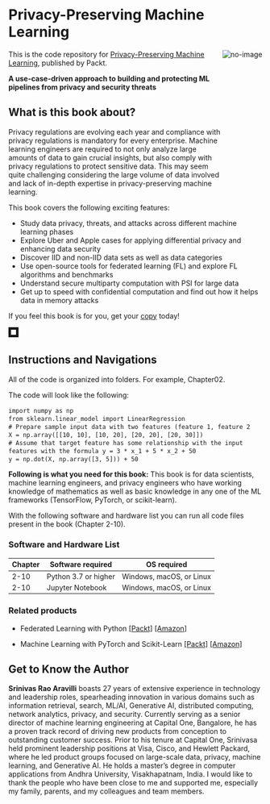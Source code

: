 # Privacy-Preserving Machine Learning

<a href="https://www.packtpub.com/product/privacy-preserving-machine-learning/9781800564671"><img src="(https://m.media-amazon.com/images/I/711kNKHPZ1L._SL1500_.jpg)" alt="no-image" height="256px" align="right"></a>

This is the code repository for [Privacy-Preserving Machine Learning](https://github.com/PacktPublishing/Privacy-Preserving-Machine-Learning), published by Packt.

**A use-case-driven approach to building and protecting ML pipelines from privacy and security threats**

## What is this book about?
Privacy regulations are evolving each year and compliance with privacy regulations is mandatory for every enterprise. Machine learning engineers are required to not only analyze large amounts of data to gain crucial insights, but also comply with privacy regulations to protect sensitive data. This may seem quite challenging considering the large volume of data involved and lack of in-depth expertise in privacy-preserving machine learning.

This book covers the following exciting features:
* Study data privacy, threats, and attacks across different machine learning phases
* Explore Uber and Apple cases for applying differential privacy and enhancing data security
* Discover IID and non-IID data sets as well as data categories
* Use open-source tools for federated learning (FL) and explore FL algorithms and benchmarks
* Understand secure multiparty computation with PSI for large data
* Get up to speed with confidential computation and find out how it helps data in memory attacks

If you feel this book is for you, get your [copy](https://www.amazon.com/Privacy-Preserving-Machine-Learning-approach-pipelines/dp/1800564678/ref=sr_1_4?crid=2A8M75FNMIZR7&dib=eyJ2IjoiMSJ9.zzun7F66YOxB9glIwxMIPK8FYp69fnR0s1KD5vnUy4x-FcAtzDW-_aPUIbNw5uhYSpuvgkv-haKt39vTBSZ1jSDzVM4xEwjI8CBUU42mzfnAbDICuAjDALg0MGARsTvd_dPxXKthr2oZvifBTGQDQrKa5UmFGeztAUDQYFqet72LiYnJ5X3re4hQtWerorspHQuACi-fALYTAeG1488y0ByjHh1vXgH43ovaxkH6rx0.uqVAl48etQfjfPxq6x8_48e18QCwJP6ItUaInRzs7Es&dib_tag=se&keywords=Privacy-Preserving+Machine+Learning&qid=1715837639&sprefix=privacy-preserving+machine+learning%2Caps%2C464&sr=8-4) today!

<a href="https://www.packtpub.com/?utm_source=github&utm_medium=banner&utm_campaign=GitHubBanner"><img src="https://raw.githubusercontent.com/PacktPublishing/GitHub/master/GitHub.png" 
alt="https://www.packtpub.com/" border="5" /></a>

## Instructions and Navigations
All of the code is organized into folders. For example, Chapter02.

The code will look like the following:
```
import numpy as np 
from sklearn.linear_model import LinearRegression 
# Prepare sample input data with two features (feature 1, feature 2 
X = np.array([[10, 10], [10, 20], [20, 20], [20, 30]]) 
# Assume that target feature has some relationship with the input 
features with the formula y = 3 * x_1 + 5 * x_2 + 50 
y = np.dot(X, np.array([3, 5])) + 50

```

**Following is what you need for this book:**
This book is for data scientists, machine learning engineers, and privacy engineers who have working knowledge of mathematics as well as basic knowledge in any one of the ML frameworks (TensorFlow, PyTorch, or scikit-learn).

With the following software and hardware list you can run all code files present in the book (Chapter 2-10).
### Software and Hardware List
| Chapter | Software required | OS required |
| -------- | ------------------------------------ | ----------------------------------- |
| 2-10 | Python 3.7 or higher | Windows, macOS, or Linux |
| 2-10 | Jupyter Notebook |  Windows, macOS, or Linux |


### Related products
* Federated Learning with Python [[Packt]](https://www.packtpub.com/product/federated-learning-with-python/9781803247106) [[Amazon]](https://www.amazon.com/dp/180324710X)

* Machine Learning with PyTorch and Scikit-Learn [[Packt]](https://www.packtpub.com/product/machine-learning-with-pytorch-and-scikit-learn/9781801819312) [[Amazon]](https://www.amazon.com/dp/1801819319)

## Get to Know the Author
**Srinivas Rao Aravilli**
boasts 27 years of extensive experience in technology and leadership roles, 
spearheading innovation in various domains such as information retrieval, search, ML/AI, Generative 
AI, distributed computing, network analytics, privacy, and security. Currently serving as a senior 
director of machine learning engineering at Capital One, Bangalore, he has a proven track record of 
driving new products from conception to outstanding customer success. Prior to his tenure at Capital 
One, Srinivasa held prominent leadership positions at Visa, Cisco, and Hewlett Packard, where he led 
product groups focused on large-scale data, privacy, machine learning, and Generative AI. He holds 
a master’s degree in computer applications from Andhra University, Visakhapatnam, India.
I would like to thank the people who have been close to me and supported me, especially my family, 
parents, and my colleagues and team members.
